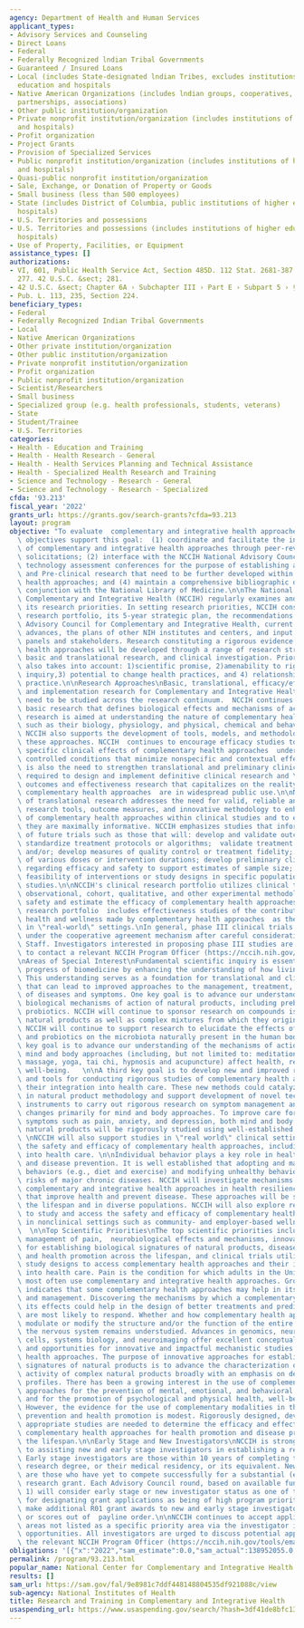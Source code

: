 ```yaml
---
agency: Department of Health and Human Services
applicant_types:
- Advisory Services and Counseling
- Direct Loans
- Federal
- Federally Recognized lndian Tribal Governments
- Guaranteed / Insured Loans
- Local (includes State-designated lndian Tribes, excludes institutions of higher
  education and hospitals
- Native American Organizations (includes lndian groups, cooperatives, corporations,
  partnerships, associations)
- Other public institution/organization
- Private nonprofit institution/organization (includes institutions of higher education
  and hospitals)
- Profit organization
- Project Grants
- Provision of Specialized Services
- Public nonprofit institution/organization (includes institutions of higher education
  and hospitals)
- Quasi-public nonprofit institution/organization
- Sale, Exchange, or Donation of Property or Goods
- Small business (less than 500 employees)
- State (includes District of Columbia, public institutions of higher education and
  hospitals)
- U.S. Territories and possessions
- U.S. Territories and possessions (includes institutions of higher education and
  hospitals)
- Use of Property, Facilities, or Equipment
assistance_types: []
authorizations:
- VI, 601, Public Health Service Act, Section 485D. 112 Stat. 2681-387. Pub. L. 105,
  277. 42 U.S.C. &sect; 281.
- 42 U.S.C. &sect; Chapter 6A › Subchapter III › Part E › Subpart 5 › § 287c–21.
- Pub. L. 113, 235, Section 224.
beneficiary_types:
- Federal
- Federally Recognized Indian Tribal Governments
- Local
- Native American Organizations
- Other private institution/organization
- Other public institution/organization
- Private nonprofit institution/organization
- Profit organization
- Public nonprofit institution/organization
- Scientist/Researchers
- Small business
- Specialized group (e.g. health professionals, students, veterans)
- State
- Student/Trainee
- U.S. Territories
categories:
- Health - Education and Training
- Health - Health Research - General
- Health - Health Services Planning and Technical Assistance
- Health - Specialized Health Research and Training
- Science and Technology - Research - General
- Science and Technology - Research - Specialized
cfda: '93.213'
fiscal_year: '2022'
grants_url: https://grants.gov/search-grants?cfda=93.213
layout: program
objective: "To evaluate  complementary and integrative health approaches.  The following\
  \ objectives support this goal:  (1) coordinate and facilitate the investigation\
  \ of complementary and integrative health approaches through peer-reviewed grant\
  \ solicitations; (2) interface with the NCCIH National Advisory Council; (3) conduct\
  \ technology assessment conferences for the purpose of establishing areas of Clinical\
  \ and Pre-clinical research that need to be further developed within complementary\
  \ health approaches; and (4) maintain a comprehensive bibliographic data base in\
  \ conjunction with the National Library of Medicine.\n\nThe National Center for\
  \ Complementary and Integrative Health (NCCIH) regularly examines and redefines\
  \ its research priorities. In setting research priorities, NCCIH considers its existing\
  \ research portfolio, its 5-year strategic plan, the recommendations of the National\
  \ Advisory Council for Complementary and Integrative Health, current scientific\
  \ advances, the plans of other NIH institutes and centers, and input from expert\
  \ panels and stakeholders. Research constituting a rigorous evidence base for complementary\
  \ health approaches will be developed through a range of research strategies including\
  \ basic and translational research, and clinical investigation. Priority setting\
  \ also takes into account: 1)scientific promise, 2)amenability to rigorous scientific\
  \ inquiry,3) potential to change health practices, and 4) relationship to use and\
  \ practice.\n\nResearch Approaches\nBasic, translational, efficacy/effectiveness,\
  \ and implementation research for Complementary and Integrative Health approaches\
  \ need to be studied across the research continuum.  NCCIH continues to emphasize\
  \ basic research that defines biological effects and mechanisms of action; this\
  \ research is aimed at understanding the nature of complementary health approaches\
  \ such as their biology, physiology, and physical, chemical and behavioral properties.\
  \ NCCIH also supports the development of tools, models, and methodologies for studying\
  \ these approaches. NCCIH  continues to encourage efficacy studies to determine\
  \ specific clinical effects of complementary health approaches  under carefully\
  \ controlled conditions that minimize nonspecific and contextual effects. There\
  \ is also the need to strengthen translational and preliminary clinical research\
  \ required to design and implement definitive clinical research and \"real world\"\
  \ outcomes and effectiveness research that capitalizes on the reality that many\
  \ complementary health approaches  are in widespread public use.\n\nNCCIH’s support\
  \ of translational research addresses the need for valid, reliable and relevant\
  \ research tools, outcome measures, and innovative methodology to enhance the rigor\
  \ of complementary health approaches within clinical studies and to ensure that\
  \ they are maximally informative. NCCIH emphasizes studies that inform the design\
  \ of future trials such as those that will: develop and validate outcome measures;\
  \ standardize treatment protocols or algorithms;  validate treatment algorithms\
  \ and/or; develop measures of quality control or treatment fidelity; assess effects\
  \ of various doses or intervention durations; develop preliminary clinical evidence\
  \ regarding efficacy and safety to support estimates of sample size; or establish\
  \ feasibility of interventions or study designs in specific populations for future\
  \ studies.\n\nNCCIH's clinical research portfolio utilizes clinical trial, case-control,\
  \ observational, cohort, qualitative, and other experimental methodologies to determine\
  \ safety and estimate the efficacy of complementary health approaches. The clinical\
  \ research portfolio  includes effectiveness studies of the contribution to improved\
  \ health and wellness made by complementary health approaches  as they are practiced\
  \ in \"real-world\" settings.\nIn general, phase III clinical trials will be supported\
  \ under the cooperative agreement mechanism after careful consideration by NCCIH\
  \ Staff. Investigators interested in proposing phase III studies are strongly encouraged\
  \ to contact a relevant NCCIH Program Officer (https://nccih.nih.gov/tools/emailprogramofficers).\n\
  \nAreas of Special Interest\nFundamental scientific inquiry is essential to the\
  \ progress of biomedicine by enhancing the understanding of how living systems work.\
  \ This understanding serves as a foundation for translational and clinical studies\
  \ that can lead to improved approaches to the management, treatment, and prevention\
  \ of diseases and symptoms. One key goal is to advance our understanding of basic\
  \ biological mechanisms of action of natural products, including prebiotics and\
  \ probiotics. NCCIH will continue to sponsor research on compounds isolated from\
  \ natural products as well as complex mixtures from which they originate. Additionally,\
  \ NCCIH will continue to support research to elucidate the effects of prebiotics\
  \ and probiotics on the microbiota naturally present in the human body. \n\nAnother\
  \ key goal is to advance our understanding of the mechanisms of action by which\
  \ mind and body approaches (including, but not limited to: meditation, spinal manipulation,\
  \ massage, yoga, tai chi, hypnosis and acupuncture) affect health, resiliency, and\
  \ well-being.   \n\nA third key goal is to develop new and improved research methods\
  \ and tools for conducting rigorous studies of complementary health approaches and\
  \ their integration into health care. These new methods could catalyze advances\
  \ in natural product methodology and support development of novel technology and\
  \ instruments to carry out rigorous research on symptom management and functional\
  \ changes primarily for mind and body approaches. To improve care for hard -to-manage\
  \ symptoms such as pain, anxiety, and depression, both mind and body practices and\
  \ natural products will be rigorously studied using well-established methodology.\
  \ \nNCCIH will also support studies in \"real world\" clinical settings to test\
  \ the safety and efficacy of complementary health approaches, including their integration\
  \ into health care. \n\nIndividual behavior plays a key role in health promotion\
  \ and disease prevention. It is well established that adopting and maintaining healthy\
  \ behaviors (e.g., diet and exercise) and modifying unhealthy behaviors reduces\
  \ risks of major chronic diseases. NCCIH will investigate mechanisms of action of\
  \ complementary and integrative health approaches in health resilience and practices\
  \ that improve health and prevent disease. These approaches will be studied across\
  \ the lifespan and in diverse populations. NCCIH will also explore research opportunities\
  \ to study and access the safety and efficacy of complementary health approaches\
  \ in nonclinical settings such as community- and employer-based wellness programs.\
  \  \n\nTop Scientific Priorities\nThe top scientific priorities include the nonpharmacologic\
  \ management of pain,  neurobiological effects and mechanisms, innovative approaches\
  \ for establishing biological signatures of natural products, disease prevention\
  \ and health promotion across the lifespan, and clinical trials utilizing innovative\
  \ study designs to access complementary health approaches and their integration\
  \ into health care. Pain is the condition for which adults in the United States\
  \ most often use complementary and integrative health approaches. Growing evidence\
  \ indicates that some complementary health approaches may help in its treatment\
  \ and management. Discovering the mechanisms by which a complementary approach exerts\
  \ its effects could help in the design of better treatments and predict which people\
  \ are most likely to respond. Whether and how complementary health approaches directly\
  \ modulate or modify the structure and/or the function of the entire or part of\
  \ the nervous system remains understudied. Advances in genomics, neuroscience, stem\
  \ cells, systems biology, and neuroimaging offer excellent conceptual resources\
  \ and opportunities for innovative and impactful mechanistic studies of complementary\
  \ health approaches. The purpose of innovative approaches for establishing biological\
  \ signatures of natural products is to advance the characterization of the biologic\
  \ activity of complex natural products broadly with an emphasis on determining metabolic\
  \ profiles. There has been a growing interest in the use of complementary health\
  \ approaches for the prevention of mental, emotional, and behavioral disorders \
  \ and for the promotion of psychological and physical health, well-being, and resilience.\
  \ However, the evidence for the use of complementary modalities in the context of\
  \ prevention and health promotion is modest. Rigorously designed, developmentally\
  \ appropriate studies are needed to determine the efficacy and effectiveness of\
  \ complementary health approaches for health promotion and disease prevention across\
  \ the lifespan.\n\nEarly Stage and New Investigators\nNCCIH is strongly committed\
  \ to assisting new and early stage investigators in establishing a research career.\
  \ Early stage investigators are those within 10 years of completing their terminal\
  \ research degree, or their medical residency, or its equivalent. New investigators\
  \ are those who have yet to compete successfully for a substantial (e.g., R01) NIH\
  \ research grant. Each Advisory Council round, based on available funds, NCCIH:\
  \ 1) will consider early stage or new investigator status as one of the criteria\
  \ for designating grant applications as being of high program priority and 2) may\
  \ make additional R01 grant awards to new and early stage investigators with percentiles\
  \ or scores out of  payline order.\n\nNCCIH continues to accept applications in\
  \ areas not listed as a specific priority area via the investigator initiated funding\
  \ opportunities. All investigators are urged to discuss potential applications with\
  \ the relevant NCCIH Program Officer (https://nccih.nih.gov/tools/emailprogramofficers)"
obligations: '[{"x":"2022","sam_estimate":0.0,"sam_actual":138952055.0,"usa_spending_actual":113219342.61},{"x":"2023","sam_estimate":146147616.0,"sam_actual":0.0,"usa_spending_actual":118603904.84},{"x":"2024","sam_estimate":146147616.0,"sam_actual":0.0,"usa_spending_actual":118986469.27}]'
permalink: /program/93.213.html
popular_name: National Center for Complementary and Integrative Health
results: []
sam_url: https://sam.gov/fal/9e8981c7ddf448148804535df921088c/view
sub-agency: National Institutes of Health
title: Research and Training in Complementary and Integrative Health
usaspending_url: https://www.usaspending.gov/search/?hash=3df41de8bfc13a873ec075038545a862
---
```

